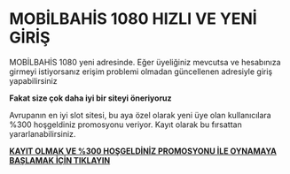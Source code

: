 # MOBİLBAHİS 1080 HIZLI VE YENİ GİRİŞ

MOBİLBAHİS 1080 yeni adresinde. Eğer üyeliğiniz mevcutsa ve hesabınıza girmeyi istiyorsanız erişim problemi olmadan güncellenen adresiyle giriş yapabilirsiniz

**Fakat size çok daha iyi bir siteyi öneriyoruz**

Avrupanın en iyi slot sitesi, bu aya özel olarak yeni üye olan kullanıcılara %300 hoşgeldiniz promosyonu veriyor. Kayıt olarak bu fırsattan yararlanabilirsiniz.

[**KAYIT OLMAK VE %300 HOŞGELDİNİZ PROMOSYONU İLE OYNAMAYA BAŞLAMAK İÇİN TIKLAYIN**](https://cutt.ly/leWAY7fi)
